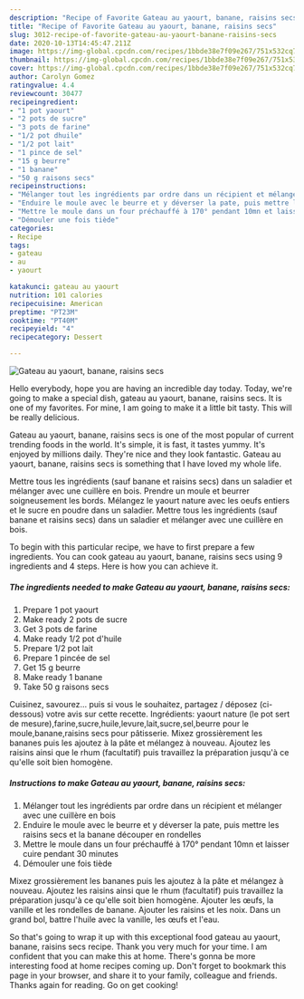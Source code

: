```yaml
---
description: "Recipe of Favorite Gateau au yaourt, banane, raisins secs"
title: "Recipe of Favorite Gateau au yaourt, banane, raisins secs"
slug: 3012-recipe-of-favorite-gateau-au-yaourt-banane-raisins-secs
date: 2020-10-13T14:45:47.211Z
image: https://img-global.cpcdn.com/recipes/1bbde38e7f09e267/751x532cq70/gateau-au-yaourt-banane-raisins-secs-photo-principale-de-la-recette.jpg
thumbnail: https://img-global.cpcdn.com/recipes/1bbde38e7f09e267/751x532cq70/gateau-au-yaourt-banane-raisins-secs-photo-principale-de-la-recette.jpg
cover: https://img-global.cpcdn.com/recipes/1bbde38e7f09e267/751x532cq70/gateau-au-yaourt-banane-raisins-secs-photo-principale-de-la-recette.jpg
author: Carolyn Gomez
ratingvalue: 4.4
reviewcount: 30477
recipeingredient:
- "1 pot yaourt"
- "2 pots de sucre"
- "3 pots de farine"
- "1/2 pot dhuile"
- "1/2 pot lait"
- "1 pince de sel"
- "15 g beurre"
- "1 banane"
- "50 g raisons secs"
recipeinstructions:
- "Mélanger tout les ingrédients par ordre dans un récipient et mélanger avec une cuillère en bois"
- "Enduire le moule avec le beurre et y déverser la pate, puis mettre les raisins secs et la banane découper en rondelles"
- "Mettre le moule dans un four préchauffé à 170° pendant 10mn et laisser cuire pendant 30 minutes"
- "Démouler une fois tiède"
categories:
- Recipe
tags:
- gateau
- au
- yaourt

katakunci: gateau au yaourt 
nutrition: 101 calories
recipecuisine: American
preptime: "PT23M"
cooktime: "PT40M"
recipeyield: "4"
recipecategory: Dessert

---
```



![Gateau au yaourt, banane, raisins secs](https://img-global.cpcdn.com/recipes/1bbde38e7f09e267/751x532cq70/gateau-au-yaourt-banane-raisins-secs-photo-principale-de-la-recette.jpg)

Hello everybody, hope you are having an incredible day today. Today, we're going to make a special dish, gateau au yaourt, banane, raisins secs. It is one of my favorites. For mine, I am going to make it a little bit tasty. This will be really delicious.

Gateau au yaourt, banane, raisins secs is one of the most popular of current trending foods in the world. It's simple, it is fast, it tastes yummy. It's enjoyed by millions daily. They're nice and they look fantastic. Gateau au yaourt, banane, raisins secs is something that I have loved my whole life.

Mettre tous les ingrédients (sauf banane et raisins secs) dans un saladier et mélanger avec une cuillère en bois. Prendre un moule et beurrer soigneusement les bords. Mélangez le yaourt nature avec les oeufs entiers et le sucre en poudre dans un saladier. Mettre tous les ingrédients (sauf banane et raisins secs) dans un saladier et mélanger avec une cuillère en bois.


To begin with this particular recipe, we have to first prepare a few ingredients. You can cook gateau au yaourt, banane, raisins secs using 9 ingredients and 4 steps. Here is how you can achieve it.

<!--inarticleads1-->

##### The ingredients needed to make Gateau au yaourt, banane, raisins secs:

1. Prepare 1 pot yaourt
1. Make ready 2 pots de sucre
1. Get 3 pots de farine
1. Make ready 1/2 pot d&#39;huile
1. Prepare 1/2 pot lait
1. Prepare 1 pincée de sel
1. Get 15 g beurre
1. Make ready 1 banane
1. Take 50 g raisons secs


Cuisinez, savourez… puis si vous le souhaitez, partagez / déposez (ci-dessous) votre avis sur cette recette. Ingrédients: yaourt nature (le pot sert de mesure),farine,sucre,huile,levure,lait,sucre,sel,beurre pour le moule,banane,raisins secs pour pâtisserie. Mixez grossièrement les bananes puis les ajoutez à la pâte et mélangez à nouveau. Ajoutez les raisins ainsi que le rhum (facultatif) puis travaillez la préparation jusqu&#39;à ce qu&#39;elle soit bien homogène. 

<!--inarticleads2-->

##### Instructions to make Gateau au yaourt, banane, raisins secs:

1. Mélanger tout les ingrédients par ordre dans un récipient et mélanger avec une cuillère en bois
1. Enduire le moule avec le beurre et y déverser la pate, puis mettre les raisins secs et la banane découper en rondelles
1. Mettre le moule dans un four préchauffé à 170° pendant 10mn et laisser cuire pendant 30 minutes
1. Démouler une fois tiède


Mixez grossièrement les bananes puis les ajoutez à la pâte et mélangez à nouveau. Ajoutez les raisins ainsi que le rhum (facultatif) puis travaillez la préparation jusqu&#39;à ce qu&#39;elle soit bien homogène. Ajouter les œufs, la vanille et les rondelles de banane. Ajouter les raisins et les noix. Dans un grand bol, battre l&#39;huile avec la vanille, les œufs et l&#39;eau. 

So that's going to wrap it up with this exceptional food gateau au yaourt, banane, raisins secs recipe. Thank you very much for your time. I am confident that you can make this at home. There's gonna be more interesting food at home recipes coming up. Don't forget to bookmark this page in your browser, and share it to your family, colleague and friends. Thanks again for reading. Go on get cooking!
